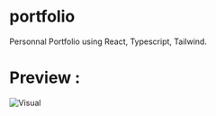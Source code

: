 # portfolio
Personnal Portfolio using React, Typescript, Tailwind.

# Preview : 
![Visual](https://cdn.discordapp.com/attachments/554479498721099787/1145448910874230886/image.png)

